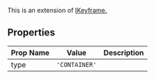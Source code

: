 This is an extension of [IKeyframe.](/Documentation/Interfaces/IKeyframe.md)

## Properties

| Prop Name | Value | Description |
| --------------------- | ------ | ------------------- |
| type | `'CONTAINER'` | |
